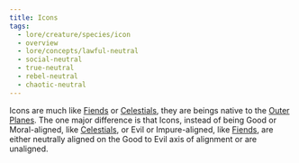 ```yaml
---
title: Icons
tags:
  - lore/creature/species/icon
  - overview
  - lore/concepts/lawful-neutral
  - social-neutral
  - true-neutral
  - rebel-neutral
  - chaotic-neutral
---
```


Icons are much like [Fiends](../fiend/index.md) or [Celestials](../celestial/index.md), they are beings native to the [Outer Planes](../../../place/plane/outer/index.md). The one major difference is that Icons, instead of being Good or Moral-aligned, like [Celestials](../celestial/index.md), or Evil or Impure-aligned, like [Fiends](../fiend/index.md), are either neutrally aligned on the Good to Evil axis of alignment or are unaligned.
